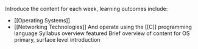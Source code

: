 Introduce the content for each week, learning outcomes include:
-  [[Operating Systems]]
- [[Networking Technologies]]
And operate using the [[C]] programming language
Syllabus overview  featured
Brief overview of content for OS primary, surface level introduction
